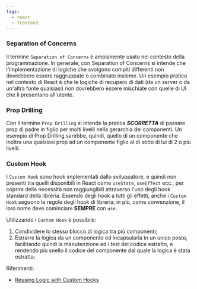 ```yaml
---
tags:
  - react
  - frontend
---
```


### Separation of Concerns

Il termine `Separation of Concerns` è ampiamente usato nel contesto della programmazione. In generale, con Separation of Concerns si intende che l'implementazione di logiche che svolgono compiti differenti non dovrebbero essere raggruppate o combinate insieme. Un esempio pratico nel contesto di React è che le logiche di recupero di dati (da un server o da un'altra fonte qualsiasi) non dovrebbero essere mischiate con quelle di UI che li presentano all'utente.


### Prop Drilling

Con il termine `Prop Drilling` si intende la pratica ***SCORRETTA*** di passare prop di padre in figlio per molti livelli nella gerarchia dei componenti. Un esempio di Prop Drilling sarebbe, quindi, quello di un componente che inoltra una qualsiasi prop ad un componente figlio al di sotto di lui di 2 o più livelli.

### Custom Hook

I `Custom Hook` sono hook implementati dallo sviluppatore, e quindi non presenti tra quelli disponibili in React come `useState`, `useEffect` ecc., per coprire delle necessità non raggiungibili attraverso l'uso degli hook standard della libreria. Essendo degli hook a tutti gli effetti, anche i `Custom Hook` seguono le regole degli hook di libreria, in più, come convenzione, il loro nome deve cominciare **SEMPRE** con `use`.

Utilizzando i `Custom Hook` è possibile:
1. Condividere lo stesso blocco di logica tra più componenti;
2. Estrarre la logica da un componente ed incapsularla in un unico posto, facilitando quindi la manutenzione ed i test del codice estratto, e rendendo più snello il codice del componente dal quale la logica è stata estratta;

Riferimenti:
- [Reusing Logic with Custom Hooks](https://react.dev/learn/reusing-logic-with-custom-hooks#custom-hooks-let-you-share-stateful-logic-not-state-itself)